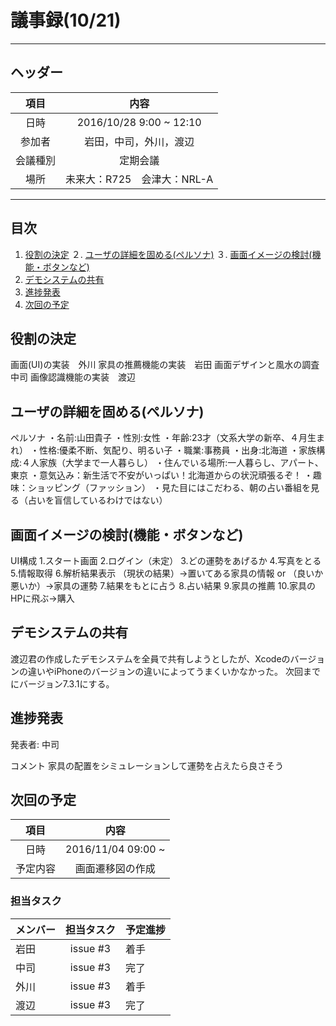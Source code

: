 # 議事録(10/21)
---
## ヘッダー
|項目|内容|
|:--:|:--:|
| 日時 | 2016/10/28  9:00 ~ 12:10|
| 参加者 | 岩田，中司，外川，渡辺 |
| 会議種別 | 定期会議 |
| 場所 | 未来大：R725　会津大：NRL-A |

---
## 目次
1. [役割の決定](#anchar1)
２. [ユーザの詳細を固める(ペルソナ)](#anchar2)
３. [画面イメージの検討(機能・ボタンなど)](#anchar3)
4. [デモシステムの共有](#anchar4)
5. [進捗発表](#anchar5)
6. [次回の予定](#anchar6)


## <div id="anchar1"/>役割の決定
画面(UI)の実装　外川
家具の推薦機能の実装　岩田
画面デザインと風水の調査　中司
画像認識機能の実装　渡辺

## <div id="anchar2"/>ユーザの詳細を固める(ペルソナ)

ペルソナ
・名前:山田貴子
・性別:女性
・年齢:23才（文系大学の新卒、４月生まれ）
・性格:優柔不断、気配り、明るい子
・職業:事務員
・出身:北海道
・家族構成:４人家族（大学まで一人暮らし）
・住んでいる場所:一人暮らし、アパート、東京
・意気込み：新生活で不安がいっぱい！北海道からの状況頑張るぞ！
・趣味：ショッピング（ファッション）
・見た目にはこだわる、朝の占い番組を見る（占いを盲信しているわけではない）

## <div id="anchar3"/>画面イメージの検討(機能・ボタンなど)
UI構成
1.スタート画面
2.ログイン（未定）
3.どの運勢をあげるか
4.写真をとる
5.情報取得
6.解析結果表示
（現状の結果）→置いてある家具の情報
or
（良いか悪いか）→家具の運勢
7.結果をもとに占う
8.占い結果
9.家具の推薦
10.家具のHPに飛ぶ→購入

## <div id="anchar4"/>デモシステムの共有
渡辺君の作成したデモシステムを全員で共有しようとしたが、Xcodeのバージョンの違いやiPhoneのバージョンの違いによってうまくいかなかった。
次回までにバージョン7.3.1にする。

## <div id="anchar5"/>進捗発表
発表者: 中司

コメント
家具の配置をシミュレーションして運勢を占えたら良さそう

## <div id="anchar6"/>次回の予定
|項目|内容|
|:--:|:--:|
| 日時 | 2016/11/04 09:00 ~ |
| 予定内容 | 画面遷移図の作成|

### 担当タスク
| メンバー | 担当タスク | 予定進捗 |
| :-- | :--: | :-- |
| 岩田 | issue #3 | 着手 |
| 中司 | issue #3 | 完了 |
| 外川 | issue #3 | 着手 |
| 渡辺 | issue #3 | 完了 |

